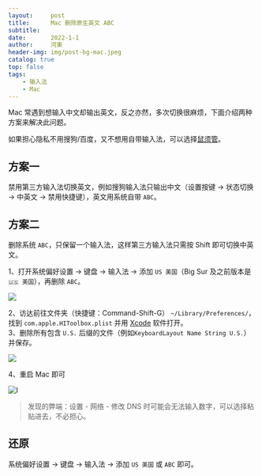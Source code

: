 ```yaml
---
layout:     post
title:      Mac 删除原生英文 ABC
subtitle:   
date:       2022-1-1
author:     河東
header-img: img/post-bg-mac.jpeg
catalog: true
top: false
tags:
    - 输入法
    - Mac
---
```



Mac 常遇到想输入中文却输出英文，反之亦然，多次切换很麻烦，下面介绍两种方案来解决此问题。

如果担心隐私不用搜狗/百度，又不想用自带输入法，可以选择[鼠须管](https://ssnhd.com/2022/01/06/rime/)。

## 方案一

禁用第三方输入法切换英文，例如搜狗输入法只输出中文（设置按键 → 状态切换 → 中英文 → 禁用快捷键），英文用系统自带 `ABC`。

## 方案二

删除系统 `ABC`，只保留一个输入法，这样第三方输入法只需按 Shift 即可切换中英文。

1、打开系统偏好设置 → 键盘 → 输入法 → 添加 `US 美国`（Big Sur 及之前版本是 `🇺🇸 美国`），再删除 `ABC`。

![](https://i.imgur.com/qhpNu0q.png)

2、访达前往文件夹（快捷键：Command-Shift-G） `~/Library/Preferences/`，找到 `com.apple.HIToolbox.plist` 并用 [Xcode](https://apps.apple.com/cn/app/xcode/id497799835?mt=12) 软件打开。\
3、删除所有包含 `U.S.` 后缀的文件（例如`KeyboardLayout Name String U.S.`）并保存。

![](https://i.imgur.com/q9xTLLL.png)

4、重启 Mac 即可

![I](https://i.imgur.com/zoyqOsr.png)
> 发现的弊端：设置 - 网络 - 修改 DNS 时可能会无法输入数字，可以选择粘贴进去，不必担心。

## 还原

系统偏好设置 → 键盘 → 输入法 → 添加 `US 美国` 或 `ABC` 即可。